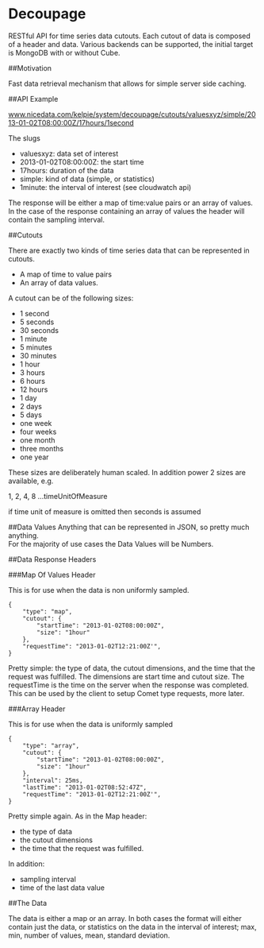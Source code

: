 Decoupage
=========

RESTful API for time series data cutouts.  Each cutout of data is 
composed of a header and data.  Various backends can be supported, the
initial target is MongoDB with or without Cube.

##Motivation

Fast data retrieval mechanism that allows for simple server side caching.

##API Example

www.nicedata.com/kelpie/system/decoupage/cutouts/valuesxyz/simple/2013-01-02T08:00:00Z/17hours/1second

The slugs

* valuesxyz: data set of interest
* 2013-01-02T08:00:00Z: the start time
* 17hours: duration of the data
* simple: kind of data (simple, or statistics)
* 1minute: the interval of interest (see cloudwatch api)

The response will be either a map of time:value pairs or an array of values.  In the
case of the response containing an array of values the header will contain the sampling interval.

##Cutouts

There are exactly two kinds of time series data that can be represented in
cutouts.  

* A map of time to value pairs 
* An array of data values. 

A cutout can be of the following sizes:

* 1 second
* 5 seconds
* 30 seconds
* 1 minute
* 5 minutes
* 30 minutes
* 1 hour
* 3 hours
* 6 hours
* 12 hours
* 1 day
* 2 days
* 5 days
* one week
* four weeks
* one month
* three months
* one year

These sizes are deliberately human scaled.  In addition power 2 sizes are available, e.g.

1, 2, 4, 8 ...timeUnitOfMeasure

if time unit of measure is omitted then seconds is assumed


##Data Values
Anything that can be represented in JSON, so pretty much anything.  
For the majority of use cases the Data Values will be Numbers.

##Data Response Headers

###Map Of Values Header

This is for use when the data is non uniformly sampled.

    {
        "type": "map",
        "cutout": {
            "startTime": "2013-01-02T08:00:00Z",
            "size": "1hour"
        },
        "requestTime": "2013-01-02T12:21:00Z'",
    }
 
Pretty simple: the type of data, the cutout dimensions, and the time that 
the request was fulfilled.  The dimensions are start time and cutout size.
The requestTime is the time on the server when the response was completed. 
This can be used by the client to setup Comet type requests, more later.

###Array Header

This is for use when the data is uniformly sampled

    {
        "type": "array",
        "cutout": {
            "startTime": "2013-01-02T08:00:00Z",
            "size": "1hour"
        },
        "interval": 25ms,
        "lastTime": "2013-01-02T08:52:47Z",
        "requestTime": "2013-01-02T12:21:00Z'",
    }

Pretty simple again.  As in the Map header: 
* the type of data
* the cutout dimensions
* the time that the request was fulfilled.  

In addition:
* sampling interval
* time of the last data value

##The Data

The data is either a map or an array.  In both cases the format will either
contain just the data, or statistics on the data in the interval of 
interest; max, min, number of values, mean, standard deviation.



